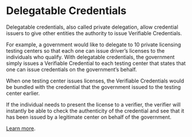 # Delegatable Credentials

Delegatable credentials, also called private delegation, allow credential issuers to give other entities the authority to issue Verifiable Credentials.&#x20;

For example, a government would like to delegate to 10 private licensing testing centers so that each one can issue driver’s licenses to the individuals who qualify. With delegatable credentials, the government simply issues a Verifiable Credential to each testing center that states that one can issue credentials on the government’s behalf.

When one testing center issues licenses, the Verifiable Credentials would be bundled with the credential that the government issued to the testing center earlier.&#x20;

If the individual needs to present the license to a verifier, the verifier will instantly be able to check the authenticity of the credential and see that it has been issued by a legitimate center on behalf of the government.

[Learn more](https://blog.dock.io/delegatable-credentials-now-available/).

